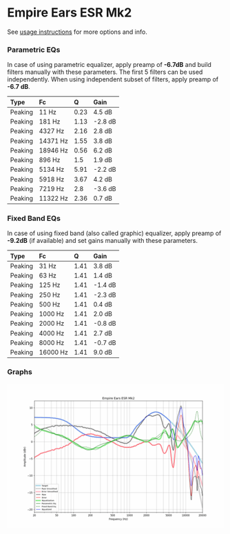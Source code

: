 # Empire Ears ESR Mk2
See [usage instructions](https://github.com/jaakkopasanen/AutoEq#usage) for more options and info.

### Parametric EQs
In case of using parametric equalizer, apply preamp of **-6.7dB** and build filters manually
with these parameters. The first 5 filters can be used independently.
When using independent subset of filters, apply preamp of **-6.7 dB**.

| Type    | Fc       |    Q | Gain    |
|:--------|:---------|:-----|:--------|
| Peaking | 11 Hz    | 0.23 | 4.5 dB  |
| Peaking | 181 Hz   | 1.13 | -2.8 dB |
| Peaking | 4327 Hz  | 2.16 | 2.8 dB  |
| Peaking | 14371 Hz | 1.55 | 3.8 dB  |
| Peaking | 18946 Hz | 0.56 | 6.2 dB  |
| Peaking | 896 Hz   | 1.5  | 1.9 dB  |
| Peaking | 5134 Hz  | 5.91 | -2.2 dB |
| Peaking | 5918 Hz  | 3.67 | 4.2 dB  |
| Peaking | 7219 Hz  | 2.8  | -3.6 dB |
| Peaking | 11322 Hz | 2.36 | 0.7 dB  |

### Fixed Band EQs
In case of using fixed band (also called graphic) equalizer, apply preamp of **-9.2dB**
(if available) and set gains manually with these parameters.

| Type    | Fc       |    Q | Gain    |
|:--------|:---------|:-----|:--------|
| Peaking | 31 Hz    | 1.41 | 3.8 dB  |
| Peaking | 63 Hz    | 1.41 | 1.4 dB  |
| Peaking | 125 Hz   | 1.41 | -1.4 dB |
| Peaking | 250 Hz   | 1.41 | -2.3 dB |
| Peaking | 500 Hz   | 1.41 | 0.4 dB  |
| Peaking | 1000 Hz  | 1.41 | 2.0 dB  |
| Peaking | 2000 Hz  | 1.41 | -0.8 dB |
| Peaking | 4000 Hz  | 1.41 | 2.7 dB  |
| Peaking | 8000 Hz  | 1.41 | -0.7 dB |
| Peaking | 16000 Hz | 1.41 | 9.0 dB  |

### Graphs
![](./Empire%20Ears%20ESR%20Mk2.png)